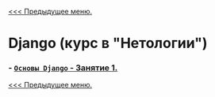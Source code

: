 [<<< Предыдущее меню.](..%2FPython_study_materials.md)

# Django (курс в "Нетологии")

### - [`Основы Django` - Занятие 1.](/study_materials/Python/Django_Netology/Django_lesson_1)

[<<< Предыдущее меню.](..%2FPython_study_materials.md)
